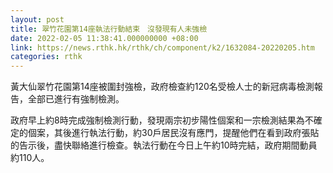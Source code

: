 ```yaml
---
layout: post
title: 翠竹花園第14座執法行動結束　沒發現有人未強檢
date: 2022-02-05 11:38:41.000000000 +08:00
link: https://news.rthk.hk/rthk/ch/component/k2/1632084-20220205.htm
categories: rthk
---
```


黃大仙翠竹花園第14座被圍封強檢，政府檢查約120名受檢人士的新冠病毒檢測報告，全部已進行有強制檢測。

政府早上約8時完成強制檢測行動，發現兩宗初步陽性個案和一宗檢測結果為不確定的個案，其後進行執法行動，約30戶居民沒有應門，提醒他們在看到政府張貼的告示後，盡快聯絡進行檢查。執法行動在今日上午約10時完結，政府期間動員約110人。
